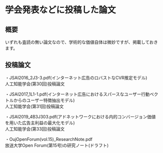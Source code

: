 # 学会発表などに投稿した論文
## 概要
いずれも査読の無い論文なので、学術的な価値自体は微妙ですが、掲載しておきます。

## 投稿論文
・JSAI2016_2J3-3.pdf(インターネット広告のロバストなCVR推定モデル)  
人工知能学会(第30回)投稿論文

・JSAI2017_1L1-1.pdf(インターネット広告におけるスパースなユーザー行動ベクトルからのユーザー特徴抽出モデル)  
人工知能学会(第31回)投稿論文

・JSAI2019_4B3J303.pdf(アドネットワークにおける内的コンバージョン価値を用いた広告主利益の最大化モデル)  
人工知能学会(第33回)投稿論文

・OujOpenForum(vol.15)_ResearchNote.pdf  
放送大学Open Forum(第15号)の研究ノート(ドラフト)
